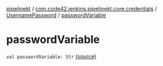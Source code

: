 [pipelinekt](../../index.md) / [com.code42.jenkins.pipelinekt.core.credentials](../index.md) / [UsernamePassword](index.md) / [passwordVariable](./password-variable.md)

# passwordVariable

`val passwordVariable: Str` [(source)](https://github.com/code42/pipelinekt/tree/master/core/src/main/kotlin/com/code42/jenkins/pipelinekt/core/credentials/UsernamePassword.kt#L5)